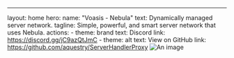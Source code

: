 ---
layout: home
hero:
  name: "Voasis - Nebula"
  text: Dynamically managed server network.
  tagline: Simple, powerful, and smart server network that uses Nebula.
  actions:
    - theme: brand
      text: Discord
      link: https://discord.gg/jC9azQtJmC
    - theme: alt
      text: View on GitHub
      link: https://github.com/aquestry/ServerHandlerProxy
![An image](https://svgshare.com/i/1BRd.svg)